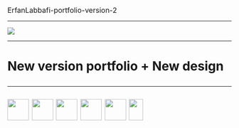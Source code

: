 <a style="font-size:16px; text-decoration:none;" href="https://github.com/Erfanlab/ErfanLabbafi-portfolio-version-2/tree/main
">ErfanLabbafi-portfolio-version-2
</a>

<hr>
<img src="https://github.com/Erfanlab/ErfanLabbafi-portfolio-version-2/blob/main/assest/src/images/Cover.png?raw=true">
<hr>
<h1>

New version portfolio + New design
<hr style="margin-top:20px">
<div style="dispaly:flex;gap:10px">
<img width="48" height="48" src="https://static-00.iconduck.com/assets.00/javascript-js-icon-512x512-q3igwln6.png">
<img width="48" height="48" src="https://static-00.iconduck.com/assets.00/file-type-html-icon-451x512-vzyw6pa7.png">
<img width="48" height="48" src="https://static-00.iconduck.com/assets.00/file-type-light-json-icon-510x512-hjq8qfvb.png">
<img width="48" height="48" src="https://static-00.iconduck.com/assets.00/file-type-sass-icon-512x384-8hcyam61.png">
<img width="48" height="48" src="https://static-00.iconduck.com/assets.00/tailwind-css-icon-512x307-1v56l8ed.png">
<img width="32" height="48" src="https://static-00.iconduck.com/assets.00/figma-icon-342x512-hiy4fg6k.png">

</div>
</h1>
